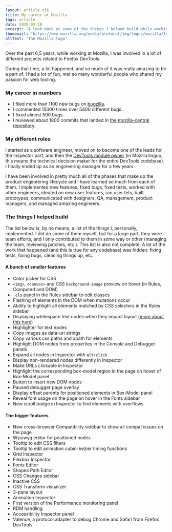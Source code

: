 ```yaml
---
layout: article.njk
title: My career at Mozilla
tags: article
date: 2020-03-18
excerpt: "A look back at some of the things I helped build while working on DevTools at Mozilla."
thumbnail: "https://www.mozilla.org/media/protocol/img/logos/mozilla/logo-word-hor.e20791bb4dd4.svg"
altText: "The Mozilla logo"
---
```

Over the past 6,5 years, while working at Mozilla, I was involved in a lot of different projects related to Firefox DevTools.

During that time, a lot happened, and so much of it was really amazing to be a part of. I had a lot of fun, met so many wonderful people who shared my passion for web tooling.

### My career in numbers

* I filed more than 1100 new bugs on [bugzilla](https://bugzilla.mozilla.org/).
* I commented 15000 times over 5400 different bugs.
* I fixed almost 500 bugs.
* I reviewed about 1800 commits that landed in [the mozilla-central repository](https://hg.mozilla.org/mozilla-central/).

### My different roles

I started as a software engineer, moved on to become one of the leads for the Inspector part, and then the [DevTools module owner](https://wiki.mozilla.org/Modules/All#DevTools) (in Mozilla linguo, this means the technical decision maker for the entire DevTools codebase).
I finally ended up as an engineering manager for a few years. 

I have been involved in pretty much all of the phases that make up the product engineering lifecycle and I have learned so much from each of them. 
I implemented new features, fixed bugs, fixed tests, worked with other engineers, ideated on new user features, ran user tets, built prototypes, communicated with designers, QA, management, product managers, and managed amazing engineers. 

### The things I helped build

The list below is, by no means, a list of the things I, personally, implemented. I did do some of them myself, but for a large part, they were team efforts, and I only contributed to them in some way or other (managing the team, reviewing patches, etc.).
This list is also not complete. A lot of the work that happened (and this is true for any codebase) was hidden: fixing tests, fixing bugs, cleaning things up, etc. 

#### A bunch of smaller features

*  Color picker for CSS
* `<img>`, `<canvas>` and CSS `background-image` preview on hover (in Rules, Computed and DOM)
* `.cls` panel in the Rules sidebar to edit classes
* Flashing of elements in the DOM when mutations occur
* Ability to highlight all elements matched by CSS selectors in the Rules sidebar
* Displaying whitespace text nodes when they impact layout ([more about this here](https://patrickbrosset.com/articles/2016-10-21-when-does-white-space-matter-in-HTML.html))
* Highlighter for text nodes
* Copy images as data-uri strings
* Copy various css paths and xpath for elements
* Highlight DOM nodes from properties in the Console and Debugger panels
* Expand all nodes in Inspector with `alt+click`
* Display non-rendered nodes differently in Inspector
* Make URLs clickable in Inspector
* Highlight the corresponding box-model region in the page on hover of Box-Model panel
* Button to insert new DOM nodes
* Paused debugger page overlay
* Display offset parents for positioned elements in Box-Model panel
* Reveal font usage on the page on hover in the Fonts sidebar
* New scroll badge in Inspector to find elements with overflows

#### The bigger features

* New cross-browser Compatibility sidebar to show all compat issues on the page
* Wysiwyg editor for positioned nodes
* Tooltip to edit CSS filters
* Tooltip to edit animation cubic-bezier timing functions
* Grid Inspector
* Flexbox Inspector
* Fonts Editor
* Shapes Path Editor
* CSS Changes sidebar
* Inactive CSS
* CSS Transform visualizer
* 3-pane layout
* Animation Inspector
* First version of the Performance monitoring panel
* RDM <meta viewport> handling
* Accessibility Inspector panel
* Valence, a protocol adapter to debug Chrome and Safari from Firefox DevTools
